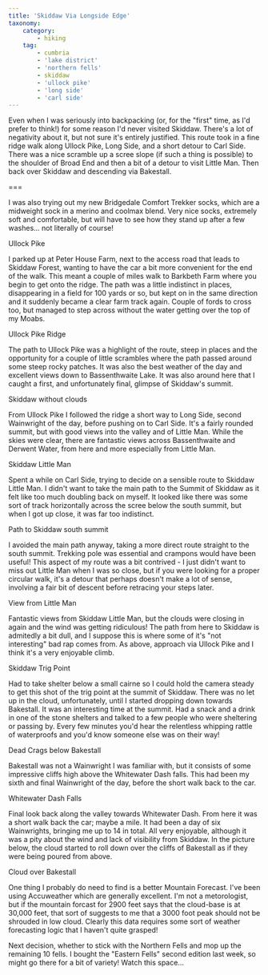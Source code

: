 ```yaml
---
title: 'Skiddaw Via Longside Edge'
taxonomy:
    category:
        - hiking
    tag:
        - cumbria
        - 'lake district'
        - 'northern fells'
        - skiddaw
        - 'ullock pike'
        - 'long side'
        - 'carl side'
---
```


Even when I was seriously into backpacking (or, for the "first" time, as I'd prefer to think!) for some reason I'd never visited Skiddaw. There's a lot of negativity about it, but not sure it's entirely justified. This route took in a fine ridge walk along Ullock Pike, Long Side, and a short detour to Carl Side. There was a nice scramble up a scree slope (if such a thing is possible) to the shoulder of Broad End and then a bit of a detour to visit Little Man. Then back over Skiddaw and descending via Bakestall.

===

I was also trying out my new Bridgedale Comfort Trekker socks, which are a midweight sock in a merino and coolmax blend. Very nice socks, extremely soft and comfortable, but will have to see how they stand up after a few washes... not literally of course!

Ullock Pike

I parked up at Peter House Farm, next to the access road that leads to Skiddaw Forest, wanting to have the car a bit more convenient for the end of the walk. This meant a couple of miles walk to Barkbeth Farm where you begin to get onto the ridge. The path was a little indistinct in places, disappearing in a field for 100 yards or so, but kept on in the same direction and it suddenly became a clear farm track again. Couple of fords to cross too, but managed to step across without the water getting over the top of my Moabs.

Ullock Pike Ridge

The path to Ullock Pike was a highlight of the route, steep in places and the opportunity for a couple of little scrambles where the path passed around some steep rocky patches. It was also the best weather of the day and excellent views down to Bassenthwaite Lake. It was also around here that I caught a first, and unfortunately final, glimpse of Skiddaw's summit.

Skiddaw without clouds

From Ullock Pike I followed the ridge a short way to Long Side, second Wainwright of the day, before pushing on to Carl Side. It's a fairly rounded summit, but with good views into the valley and of Little Man. While the skies were clear, there are fantastic views across Bassenthwaite and Derwent Water, from here and more especially from Little Man.

Skiddaw Little Man

Spent a while on Carl Side, trying to decide on a sensible route to Skiddaw Little Man. I didn't want to take the main path to the Summit of Skiddaw as it felt like too much doubling back on myself. It looked like there was some sort of track horizontally across the scree below the south summit, but when I got up close, it was far too indistinct.

Path to Skiddaw south summit

I avoided the main path anyway, taking a more direct route straight to the south summit. Trekking pole was essential and crampons would have been useful! This aspect of my route was a bit contrived - I just didn't want to miss out Little Man when I was so close, but if you were looking for a proper circular walk, it's a detour that perhaps doesn't make a lot of sense, involving a fair bit of descent before retracing your steps later.

View from Little Man

Fantastic views from Skiddaw Little Man, but the clouds were closing in again and the wind was getting ridiculous! The path from here to Skiddaw is admitedly a bit dull, and I suppose this is where some of it's "not interesting" bad rap comes from. As above, approach via Ullock Pike and I think it's a very enjoyable climb.

Skiddaw Trig Point

Had to take shelter below a small cairne so I could hold the camera steady to get this shot of the trig point at the summit of Skiddaw. There was no let up in the cloud, unfortunately, until I started dropping down towards Bakestall. It was an interesting time at the summit. Had a snack and a drink in one of the stone shelters and talked to a few people who were sheltering or passing by. Every few minutes you'd hear the relentless whipping rattle of waterproofs and you'd know someone else was on their way!

Dead Crags below Bakestall

Bakestall was not a Wainwright I was familiar with, but it consists of some impressive cliffs high above the Whitewater Dash falls. This had been my sixth and final Wainwright of the day, before the short walk back to the car.

Whitewater Dash Falls

Final look back along the valley towards Whitewater Dash. From here it was a short walk back the car; maybe a mile. It had been a day of six Wainwrights, bringing me up to 14 in total. All very enjoyable, although it was a pity about the wind and lack of visibility from Skiddaw. In the picture below, the cloud started to roll down over the cliffs of Bakestall as if they were being poured from above.

Cloud over Bakestall

One thing I probably do need to find is a better Mountain Forecast. I've been using Accuweather which are generally excellent. I'm not a metorologist, but if the mountain forcast for 2900 feet says that the cloud-base is at 30,000 feet, that sort of suggests to me that a 3000 foot peak should not be shrouded in low cloud. Clearly this data requires some sort of weather forecasting logic that I haven't quite grasped!

Next decision, whether to stick with the Northern Fells and mop up the remaining 10 fells. I bought the "Eastern Fells" second edition last week, so might go there for a bit of variety! Watch this space...
